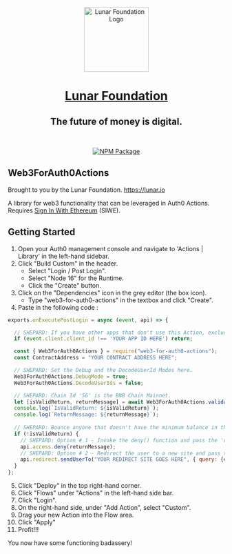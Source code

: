 <div align="center">
    <img src="https://pbs.twimg.com/profile_images/1580214450430177280/J643pct6_400x400.jpg" width="150" alt="Lunar Foundation Logo" />
    <h1> 
    <a href="https://www.lunar.io/" target="_blank" >Lunar Foundation </a>
    </h1>
    <h2>The future of money is digital.</h2>
</div>

<div align="center">
<br /> 

[![NPM Package][npm-badge]][npm-pkg-link]

</div>

## Web3ForAuth0Actions
Brought to you by the Lunar Foundation. https://lunar.io

A library for web3 functionality that can be leveraged in Auth0 Actions. Requires [Sign In With Ethereum](https://marketplace.auth0.com/integrations/siwe) (SIWE). 

## Getting Started

1. Open your Auth0 management console and navigate to 'Actions | Library' in the left-hand sidebar.
2. Click "Build Custom" in the header.
    - Select "Login / Post Login".
    - Select "Node 16" for the Runtime.
    - Click the "Create" button.
3. Click on the "Dependencies" icon in the grey editor (the box icon).
    - Type "web3-for-auth0-actions" in the textbox and click "Create".
4. Paste in the following code :
```javascript
exports.onExecutePostLogin = async (event, api) => {

  // SHEPARD: If you have other apps that don't use this Action, exclude those from execution via Rules or Actions.
  if (event.client.client_id !== 'YOUR APP ID HERE') return;

  const { Web3ForAuth0Actions } = require("web3-for-auth0-actions");
  const ContractAddress = "YOUR CONTRACT ADDRESS HERE";

  // SHEPARD: Set the Debug and the DecodeUserId Modes here.
  Web3ForAuth0Actions.DebugMode = true;
  Web3ForAuth0Actions.DecodeUserIds = false;

  // SHEPARD: Chain Id '56' is the BNB Chain Mainnet. 
  let [isValidReturn, returnMessage] = await Web3ForAuth0Actions.validateWalletBalance(event, 56, 1, ContractAddress);
  console.log(`IsValidReturn: ${isValidReturn}`);
  console.log(`ReturnMessage: ${returnMessage}`);
  
  // SHEPARD: Bounce anyone that doesn't have the minimum balance in their wallet. We've provided a few common examples of what bouncing someone might look like.
  if (!isValidReturn) {
    // SHEPARD: Option # 1 - Invoke the deny() function and pass the 'returnMessage'.
    api.access.deny(returnMessage);
    // SHEPARD: Option # 2 - Redirect the user to a new site and pass the 'returnMessage' as part of the query.
    api.redirect.sendUserTo("YOUR REDIRECT SITE GOES HERE", { query: {error: returnMessage } });
  }
};
```
5. Click "Deploy" in the top right-hand corner.
6. Click "Flows" under "Actions" in the left-hand side bar.
7. Click "Login".
8. On the right-hand side, under "Add Action", select "Custom".
9. Drag your new Action into the Flow area.
10. Click "Apply"
11. Profit!!!

You now have some functioning badassery! 

<!-- Link References -->

[npm-badge]: https://img.shields.io/npm/v/web3-for-auth0-actions?color=%236639E4&logo=NPM&style=for-the-badge
[npm-pkg-link]: https://www.npmjs.com/package/web3-for-auth0-actions